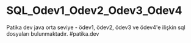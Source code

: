 # SQL_Odev1_Odev2_Odev3_Odev4
Patika dev java orta seviye - ödev1, ödev2, ödev3 ve ödev4'e ilişkin sql dosyaları bulunmaktadır.
#patika.dev

